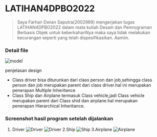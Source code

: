 # LATIHAN4DPBO2022

>Saya Farhan Dwian Saputra(2002969) mengerjakan tugas LATIHAN4DPBO2022 dalam mata kuliah Desain dan Pemrograman Berbasis Objek untuk keberkahanNya maka saya tidak melakukan kecurangan seperti yang telah dispesifikasikan. Aamiin.

### Detail file

  ![model](https://user-images.githubusercontent.com/68465767/156912960-b3e6a3ee-1c1e-41f2-abe7-908f77298c2c.jpg) 


  penjelasan design
- Class driver bisa diturunkan dari class person dan job,sehingga class person dan job merupakan parent dari class driver.hal ini merupakan penerapan Multiple Inheritance
- Class Ship dan Airplane termasuk Class vehicle,jadi Class vehicle merupakan parent dari Class shid dan airplane.hal merupakan penerapan Hierarchical Inheritance.

### Screenshot hasil program setelah dijalankan
1. Driver
![Driver](https://user-images.githubusercontent.com/68465767/156912963-24ef8959-3ed8-4bfc-b1ca-c1fa48685ccd.png)
![Driver](https://user-images.githubusercontent.com/68465767/156912965-798c0f26-2c03-4f32-8dce-e23510efacee.png)
2.Ship
![Ship](https://user-images.githubusercontent.com/68465767/156912968-795fc8dd-9777-4ea8-944d-4b1402c62db5.png)
3.Airplane
![Airplane](https://user-images.githubusercontent.com/68465767/156912969-833fcce5-c583-4826-ba39-614b8d8f5e94.png)
